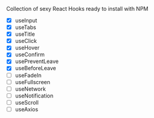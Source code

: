 Collection of sexy React Hooks ready to install with NPM

- [x] useInput
- [x] useTabs
- [x] useTitle
- [x] useClick
- [x] useHover
- [x] useConfirm
- [x] usePreventLeave
- [x] useBeforeLeave
- [ ] useFadeIn
- [ ] useFullscreen
- [ ] useNetwork
- [ ] useNotification
- [ ] useScroll
- [ ] useAxios
